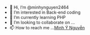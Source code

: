- 👋 Hi, I’m @minhynguyen2464
- 👀 I’m interested in Back-end coding
- 🌱 I’m currently learning PHP
- 💞️ I’m looking to collaborate on ...
- 📫 How to reach me ...<a href="#">Minh Ý Nguyễn</a>

<!---
minhynguyen2464/minhynguyen2464 is a ✨ special ✨ repository because its `README.md` (this file) appears on your GitHub profile.
You can click the Preview link to take a look at your changes.
--->
